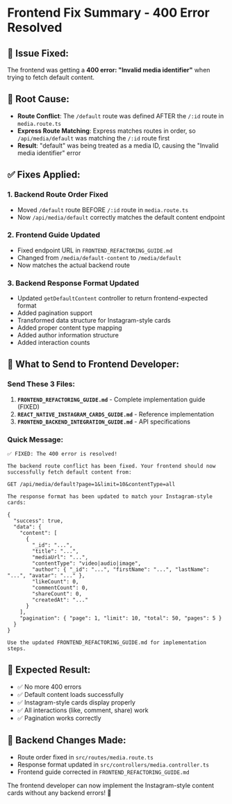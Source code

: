 # Frontend Fix Summary - 400 Error Resolved

## 🎯 **Issue Fixed:**

The frontend was getting a **400 error: "Invalid media identifier"** when trying to fetch default content.

## 🐛 **Root Cause:**

- **Route Conflict**: The `/default` route was defined AFTER the `/:id` route in `media.route.ts`
- **Express Route Matching**: Express matches routes in order, so `/api/media/default` was matching the `/:id` route first
- **Result**: "default" was being treated as a media ID, causing the "Invalid media identifier" error

## ✅ **Fixes Applied:**

### 1. **Backend Route Order Fixed**

- Moved `/default` route BEFORE `/:id` route in `media.route.ts`
- Now `/api/media/default` correctly matches the default content endpoint

### 2. **Frontend Guide Updated**

- Fixed endpoint URL in `FRONTEND_REFACTORING_GUIDE.md`
- Changed from `/media/default-content` to `/media/default`
- Now matches the actual backend route

### 3. **Backend Response Format Updated**

- Updated `getDefaultContent` controller to return frontend-expected format
- Added pagination support
- Transformed data structure for Instagram-style cards
- Added proper content type mapping
- Added author information structure
- Added interaction counts

## 📱 **What to Send to Frontend Developer:**

### **Send These 3 Files:**

1. **`FRONTEND_REFACTORING_GUIDE.md`** - Complete implementation guide (FIXED)
2. **`REACT_NATIVE_INSTAGRAM_CARDS_GUIDE.md`** - Reference implementation
3. **`FRONTEND_BACKEND_INTEGRATION_GUIDE.md`** - API specifications

### **Quick Message:**

```
✅ FIXED: The 400 error is resolved!

The backend route conflict has been fixed. Your frontend should now successfully fetch default content from:

GET /api/media/default?page=1&limit=10&contentType=all

The response format has been updated to match your Instagram-style cards:

{
  "success": true,
  "data": {
    "content": [
      {
        "_id": "...",
        "title": "...",
        "mediaUrl": "...",
        "contentType": "video|audio|image",
        "author": { "_id": "...", "firstName": "...", "lastName": "...", "avatar": "..." },
        "likeCount": 0,
        "commentCount": 0,
        "shareCount": 0,
        "createdAt": "..."
      }
    ],
    "pagination": { "page": 1, "limit": 10, "total": 50, "pages": 5 }
  }
}

Use the updated FRONTEND_REFACTORING_GUIDE.md for implementation steps.
```

## 🚀 **Expected Result:**

- ✅ No more 400 errors
- ✅ Default content loads successfully
- ✅ Instagram-style cards display properly
- ✅ All interactions (like, comment, share) work
- ✅ Pagination works correctly

## 🔧 **Backend Changes Made:**

- Route order fixed in `src/routes/media.route.ts`
- Response format updated in `src/controllers/media.controller.ts`
- Frontend guide corrected in `FRONTEND_REFACTORING_GUIDE.md`

The frontend developer can now implement the Instagram-style content cards without any backend errors! 🎉
